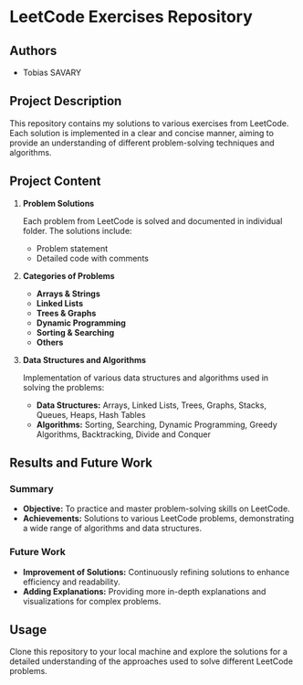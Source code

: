 # LeetCode Exercises Repository

## Authors

- Tobias SAVARY

## Project Description

This repository contains my solutions to various exercises from LeetCode. Each solution is implemented in a clear and concise manner, aiming to provide an understanding of different problem-solving techniques and algorithms.

## Project Content

1. **Problem Solutions**

    Each problem from LeetCode is solved and documented in individual folder. The solutions include:
    - Problem statement
    - Detailed code with comments

2. **Categories of Problems**

    - **Arrays & Strings**
    - **Linked Lists**
    - **Trees & Graphs**
    - **Dynamic Programming**
    - **Sorting & Searching**
    - **Others**

3. **Data Structures and Algorithms**

    Implementation of various data structures and algorithms used in solving the problems:
    - **Data Structures:** Arrays, Linked Lists, Trees, Graphs, Stacks, Queues, Heaps, Hash Tables
    - **Algorithms:** Sorting, Searching, Dynamic Programming, Greedy Algorithms, Backtracking, Divide and Conquer


## Results and Future Work

### Summary

- **Objective:** To practice and master problem-solving skills on LeetCode.
- **Achievements:** Solutions to various LeetCode problems, demonstrating a wide range of algorithms and data structures.

### Future Work

- **Improvement of Solutions:** Continuously refining solutions to enhance efficiency and readability.
- **Adding Explanations:** Providing more in-depth explanations and visualizations for complex problems.

## Usage

Clone this repository to your local machine and explore the solutions for a detailed understanding of the approaches used to solve different LeetCode problems. 
